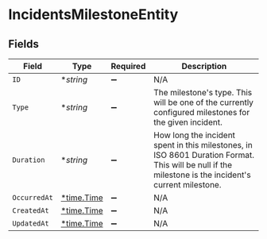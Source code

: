 # IncidentsMilestoneEntity


## Fields

| Field                                                                                                                                                | Type                                                                                                                                                 | Required                                                                                                                                             | Description                                                                                                                                          |
| ---------------------------------------------------------------------------------------------------------------------------------------------------- | ---------------------------------------------------------------------------------------------------------------------------------------------------- | ---------------------------------------------------------------------------------------------------------------------------------------------------- | ---------------------------------------------------------------------------------------------------------------------------------------------------- |
| `ID`                                                                                                                                                 | **string*                                                                                                                                            | :heavy_minus_sign:                                                                                                                                   | N/A                                                                                                                                                  |
| `Type`                                                                                                                                               | **string*                                                                                                                                            | :heavy_minus_sign:                                                                                                                                   | The milestone's type. This will be one of the currently configured milestones for the given incident.                                                |
| `Duration`                                                                                                                                           | **string*                                                                                                                                            | :heavy_minus_sign:                                                                                                                                   | How long the incident spent in this milestones, in ISO 8601 Duration Format. This will be null if the milestone is the incident's current milestone. |
| `OccurredAt`                                                                                                                                         | [*time.Time](https://pkg.go.dev/time#Time)                                                                                                           | :heavy_minus_sign:                                                                                                                                   | N/A                                                                                                                                                  |
| `CreatedAt`                                                                                                                                          | [*time.Time](https://pkg.go.dev/time#Time)                                                                                                           | :heavy_minus_sign:                                                                                                                                   | N/A                                                                                                                                                  |
| `UpdatedAt`                                                                                                                                          | [*time.Time](https://pkg.go.dev/time#Time)                                                                                                           | :heavy_minus_sign:                                                                                                                                   | N/A                                                                                                                                                  |